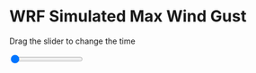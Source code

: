 <h1>WRF Simulated Max Wind Gust</h1>
<p>Drag the slider to change the time</p>

<div class="slidecontainer">
<input oninput='setImage(this)' class="slider" type="range" min="0" max="9" value="0" step="1" />
<img id='img'/>
</div>

<script>
var img = document.getElementById('img');
var img_array = ['/assets/images/wrf/w_wrfout_d01_2020-04-07_12:00:00.png',
'/assets/images/wrf/w_wrfout_d01_2020-04-07_13:00:00.png',
'/assets/images/wrf/w_wrfout_d01_2020-04-07_14:00:00.png',
'/assets/images/wrf/w_wrfout_d01_2020-04-07_15:00:00.png',
'/assets/images/wrf/w_wrfout_d01_2020-04-07_16:00:00.png',
'/assets/images/wrf/w_wrfout_d01_2020-04-07_17:00:00.png',
'/assets/images/wrf/w_wrfout_d01_2020-04-07_18:00:00.png',
'/assets/images/wrf/w_wrfout_d01_2020-04-07_19:00:00.png',
'/assets/images/wrf/w_wrfout_d01_2020-04-07_20:00:00.png',];
function setImage(obj)
{
        var value = obj.value;
        img.src = img_array[value];

}
</script>
